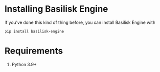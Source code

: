 # Installing Basilisk Engine

If you've done this kind of thing before, you can install Basilisk Engine with

```bash
pip install basilisk-engine
```

# Requirements

1. Python 3.9+